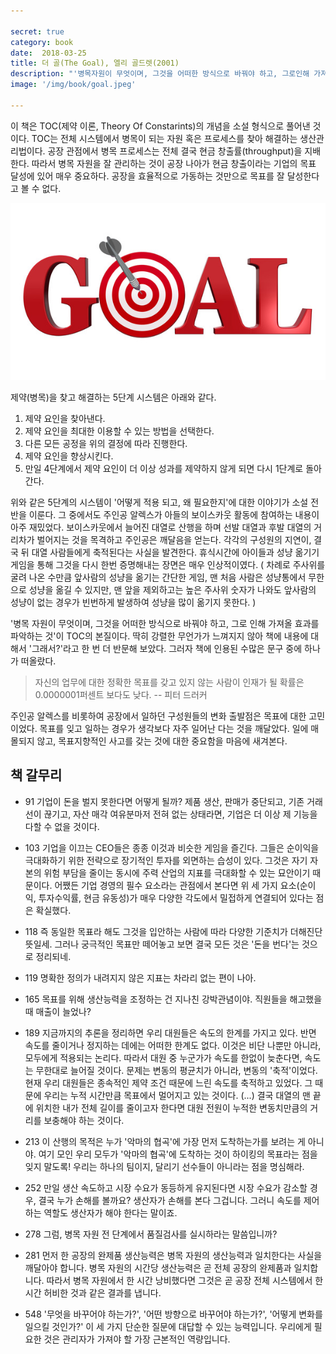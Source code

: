 ```yaml
---

secret: true
category: book
date:  2018-03-25
title: 더 골(The Goal), 엘리 골드렛(2001)
description: "'병목자원이 무엇이며, 그것을 어떠한 방식으로 바꿔야 하고, 그로인해 가져올 효과를 파악하는 것'이 TOC(제약 이론, Theory Of Constarints) 본질이다."
image: '/img/book/goal.jpeg'

---
```


이 책은 TOC(제약 이론, Theory Of Constarints)의 개념을 소설 형식으로 풀어낸 것이다. TOC는 전체 시스템에서 병목이 되는 자원 혹은 프로세스를 찾아 해결하는 생산관리법이다. 공장 관점에서 병목 프로세스는 전체 결국 현금 창출률(throughput)을 지배한다. 따라서 병목 자원을 잘 관리하는 것이 공장 나아가 현금 창출이라는 기업의 목표 달성에 있어 매우 중요하다. 공장을 효율적으로 가동하는 것만으로 목표를 잘 달성한다고 볼 수 없다.

<p align="center"><img src="/img/book/goal.jpeg" alt="goal"></p>

제약(병목)을 찾고 해결하는 5단계 시스템은 아래와 같다.

1. 제약 요인을 찾아낸다. 
2. 제약 요인을 최대한 이용할 수 있는 방법을 선택한다. 
3. 다른 모든 공정을 위의 결정에 따라 진행한다. 
4. 제약 요인을 향상시킨다. 
5. 만일 4단계에서 제약 요인이 더 이상 성과를 제약하지 않게 되면 다시 1단계로 돌아간다.

위와 같은 5단계의 시스템이 '어떻게 적용 되고, 왜 필요한지'에 대한 이야기가 소설 전반을 이룬다. 그 중에서도 주인공 알렉스가 아들의 보이스카웃 활동에 참여하는 내용이 아주 재밌었다. 보이스카웃에서 늘어진 대열로 산행을 하며 선발 대열과 후발 대열의 거리차가 벌어지는 것을 목격하고 주인공은 깨달음을 얻는다. 각각의 구성원의 지연이, 결국 뒤 대열 사람들에게 축적된다는 사실을 발견한다. 휴식시간에 아이들과 성냥 옮기기 게임을 통해 그것을 다시 한번 증명해내는 장면은 매우 인상적이였다. ( 차례로 주사위를 굴려 나온 수만큼 앞사람의 성냥을 옮기는 간단한 게임, 맨 처음 사람은 성냥통에서 무한으로 성냥을 옮길 수 있지만, 맨 앞을 제외하고는 높은 주사위 숫자가 나와도 앞사람의 성냥이 없는 경우가 빈번하게 발생하여 성냥을 많이 옮기지 못한다. )

'병목 자원이 무엇이며, 그것을 어떠한 방식으로 바꿔야 하고, 그로 인해 가져올 효과를 파악하는 것'이 TOC의 본질이다.  딱히 강렬한 무언가가 느껴지지 않아 책에 내용에 대해서 '그래서?'라고 한 번 더 반문해 보았다. 그러자 책에 인용된 수많은 문구 중에 하나가 떠올랐다. 

> 자신의 업무에 대한 정확한 목표를 갖고 있지 않는 사람이 인재가 될 확률은 0.0000001퍼센트 보다도 낮다. -- 피터 드러커 

주인공 알렉스를 비롯하여 공장에서 일하던 구성원들의 변화 출발점은 목표에 대한 고민이었다. 목표를 잊고 일하는 경우가 생각보다 자주 일어난 다는 것을 깨달았다. 일에 매몰되지 않고, 목표지향적인 사고를 갖는 것에 대한 중요함을 마음에 새겨본다.

## 책 갈무리

- 91 기업이 돈을 벌지 못한다면 어떻게 될까? 제품 생산, 판매가 중단되고, 기존 거래선이 끊기고, 자산 매각 여유분마저 전혀 없는 상태라면, 기업은 더 이상 제 기능을 다할 수 없을 것이다. 

- 103 기업을 이끄는 CEO들은 종종 이것과 비슷한 게임을 즐긴다. 그들은 순이익을 극대화하기 위한 전략으로 장기적인 투자를 외면하는 습성이 있다. 그것은 자기 자본의 위험 부담을 줄이는 동시에 주력 산업의 지표를 극대화할 수 있는 묘안이기 때문이다. 어쨌든 기업 경영의 필수 요소라는 관점에서 본다면 위 세 가지 요소(순이익, 투자수익률, 현금 유동성)가 매우 다양한 각도에서 밀접하게 연결되어 있다는 점은 확실했다. 

- 118 즉 동일한 목표라 해도 그것을 입안하는 사람에 따라 다양한 기준치가 더해진단 뜻일세. 그러나 궁극적인 목표만 떼어놓고 보면 결국 모든 것은 '돈을 번다'는 것으로 정리되네.

- 119 명확한 정의가 내려지지 않은 지표는 차라리 없는 편이 나아. 

- 165 목표를 위해 생산능력을 조정하는 건 지나친 강박관념이야. 직원들을 해고했을 때 매출이 늘었나? 

- 189 지금까지의 추론을 정리하면 우리 대원들은 속도의 한계를 가지고 있다. 반면 속도를 줄이거나 정지하는 데에는 어떠한 한계도 없다. 이것은 비단 나뿐만 아니라, 모두에게 적용되는 논리다. 따라서 대원 중 누군가가 속도를 한없이 늦춘다면, 속도는 무한대로 늘어질 것이다. 문제는 변동의 평균치가 아니라, 변동의 '축적'이었다. 현재 우리 대원들은 종속적인 제약 조건 때문에 느린 속도를 축적하고 있었다. 그 때문에 우리는 누적 시간만큼 목표에서 멀어지고 있는 것이다. (...) 결국 대열의 맨 끝에 위치한 내가 전체 길이를 줄이고자 한다면 대원 전원이 누적한 변동치만큼의 거리를 보충해야 하는 것이다.

- 213 이 산행의 목적은 누가 '악마의 협곡'에 가장 먼저 도착하는가를 보려는 게 아니야. 여기 모인 우리 모두가 '악마의 협곡'에 도착하는 것이 하이킹의 목표라는 점을 잊지 말도록! 우리는 하나의 팀이지, 달리기 선수들이 아니라는 점을 명심해라. 

- 252 만일 생산 속도하고 시장 수요가 동등하게 유지된다면 시장 수요가 감소할 경우, 결국 누가 손해를 볼까요? 생산자가 손해를 본다 그겁니다. 그러니 속도를 제어하는 역할도 생산자가 해야 한다는 말이죠.

- 278 그럼, 병목 자원 전 단계에서 품질검사를 실시하라는 말씀입니까? 

- 281 먼저 한 공장의 완제품 생산능력은 병목 자원의 생산능력과 일치한다는 사실을 깨달아야 합니다. 병목 자원의 시간당 생산능력은 곧 전체 공장의 완제품과 일치합니다. 따라서 병목 자원에서 한 시간 낭비했다면 그것은 곧 공장 전체 시스템에서 한 시간 허비한 것과 같은 결과를 냅니다. 

- 548 '무엇을 바꾸어야 하는가?', '어떤 방향으로 바꾸어야 하는가?', '어떻게 변화를 일으킬 것인가?' 이 세 가지 단순한 질문에 대답할 수 있는 능력입니다. 우리에게 필요한 것은 관리자가 가져야 할 가장 근본적인 역량입니다.
